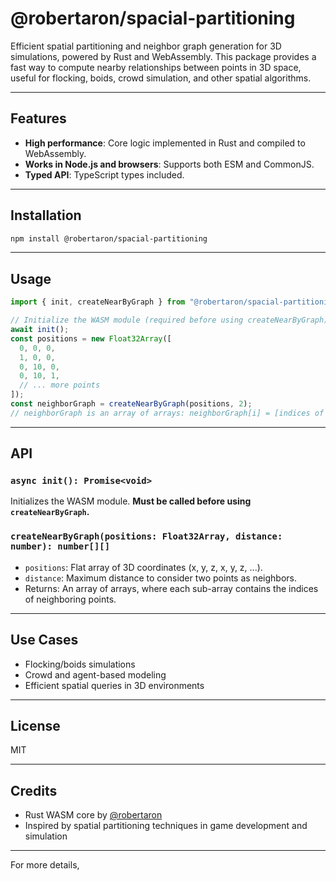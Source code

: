 # @robertaron/spacial-partitioning

Efficient spatial partitioning and neighbor graph generation for 3D simulations, powered by Rust and WebAssembly. This package provides a fast way to compute nearby relationships between points in 3D space, useful for flocking, boids, crowd simulation, and other spatial algorithms.

---

## Features

- **High performance**: Core logic implemented in Rust and compiled to WebAssembly.
- **Works in Node.js and browsers**: Supports both ESM and CommonJS.
- **Typed API**: TypeScript types included.

---
## Installation

```sh
npm install @robertaron/spacial-partitioning
```

---

## Usage

```js
import { init, createNearByGraph } from "@robertaron/spacial-partitioning";

// Initialize the WASM module (required before using createNearByGraph)
await init();
const positions = new Float32Array([
  0, 0, 0,
  1, 0, 0,
  0, 10, 0,
  0, 10, 1,
  // ... more points
]);
const neighborGraph = createNearByGraph(positions, 2);
// neighborGraph is an array of arrays: neighborGraph[i] = [indices of neighbors of i]
```

---

## API

### `async init(): Promise<void>`

Initializes the WASM module. **Must be called before using `createNearByGraph`.**

### `createNearByGraph(positions: Float32Array, distance: number): number[][]`

- `positions`: Flat array of 3D coordinates (x, y, z, x, y, z, ...).
- `distance`: Maximum distance to consider two points as neighbors.
- Returns: An array of arrays, where each sub-array contains the indices of neighboring points.

---

## Use Cases

- Flocking/boids simulations
- Crowd and agent-based modeling
- Efficient spatial queries in 3D environments

---

## License

MIT

---

## Credits

- Rust WASM core by [@robertaron](https://github.com/robertaron)
- Inspired by spatial partitioning techniques in game development and simulation

---

For more details,